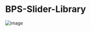 # BPS-Slider-Library
![image](https://github.com/codeingroom/BPS-Slider-Library/assets/57828021/584e01ab-9b36-4e77-9360-d3fc32cbb36a)
